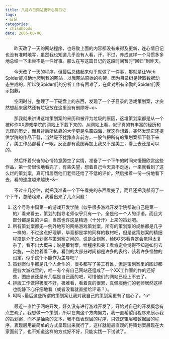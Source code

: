 ```yaml
---
title: 八月六日网站更新心情日记
tags:
- 日记
categories:
- childhoods
date: 2006-08-06
---
```


　　昨天改了一天的网站程序，也导致上面的内容都没有来得及更新，连心情日记也没有准时地写，虽然我也知道几乎没有人看，汗，不过，养成这样一个习惯多多地总结一下未尝不是一件好事。那么在写这篇日记的这段时间暂时“回归”到昨天。

　　今天改了一天的程序，但最后总结起来似乎就做了一件事，那就是让Web Spider能准确地爬到我的网站，以我网站原始的构架，因为目录树是读取数据动态生成的，所以使Spider们的分析工作有困难了，在此对所有辛勤的Spider们表示抱歉。

　　空闲时分，整理了一下硬盘上的东西，发现了一个子目录的游戏策划案，才突然想起来居然还有垃圾放在这里没有删除呀~o~

　　那我就来讲讲这堆策划案的来历和被评为垃圾的原因，这堆策划案都是从一个被称作XX游戏学院的网站上下载下来的，从网站上看，似乎真的有丰富的经历和光辉的历史，而且背后所依靠的大学更是名震四海，就这样想着，突然发现它还提供学院的作品下载，当然毫不犹豫直奔前方，一股气把所有的策划案都下载下来了，美工作品都看了一眼，反正都有截图再加上我又不是美工，看上去还是可以的。

　　然后怀着兴奋的心情特意腾空了实情，准备了一个下午的时间来慢慢欣赏这些作品，第一份很快地看完了，有些失望，想着自己今天真不走运，一来就看到了这么烂的策划案，真可惜居然他们老师还给了不低的评价。然后接着一份一份地看下去，看的速度越来越快~&~

　　不过十几分钟，就把我准备一个下午看完的东西看完了，而且还把我郁闷了一个下午，总结起来，我看出来了几点问题：

1. 这个号称中国第一的游戏开发学院（似乎很多游戏开发学院都说自己是第一的）看来看去，策划的指导老师似乎只有一个，全是他一个人的评语，而且大部分都是良的评语，当然也许这是精选（十分汗）上来的策划吧。
2. 所有策划案都无一例外地写的网络游戏策划案，所有的策划案的规格都是几乎一样的，不过这点好理解，毕竟都是学的同样的教材吧，但是这策划案的精细程度是介于企划案与策划案之间的，说是企划案，给BOSS看肯定会觉得太复杂了，看不出大概来；说是策划案，给程序和美工看肯定会觉得不知道如何去实施。一路拉着看下来，看到的大部分时间都是许多的表格，装着许多怪物的设定，似乎这个不能作为主导吧？
3. 策划案似乎都是几个人合作的，很多都写了美工有谁，但是策划案里的图却都是各大游戏里的，唯一有个有自己网站还组成了一个XX工作室的作的还好些，图应该还是有几幅是自己画的吧，可惜他们的网站已经上不去了。
4. 排版工作做得极度不好，极难看，看着真的很累，真佩服他们的老师居然这样也能静下心仔细地看（或者没看就直接给评语？）。
5. 呵呵~最后这些所谓的策划案让我对我自己的策划案更有了信心了。^o^

　　最近一直忙于网站开发，好久没有进行游戏开发了，开始对自己的开发概念有点生疏了。我想做一个策划，所以在向这个方向努力，我一直希望用程序来展示我的策划案，而不是抽象的文本，我不做表现层的程序，只做逻辑层和数据层的程序，表现层用最简单的方式呈现出来就行了，这样就能最直观的将策划案展现在大家面前了，也不知道这样的方式好不好，只能实践一下试试了。
